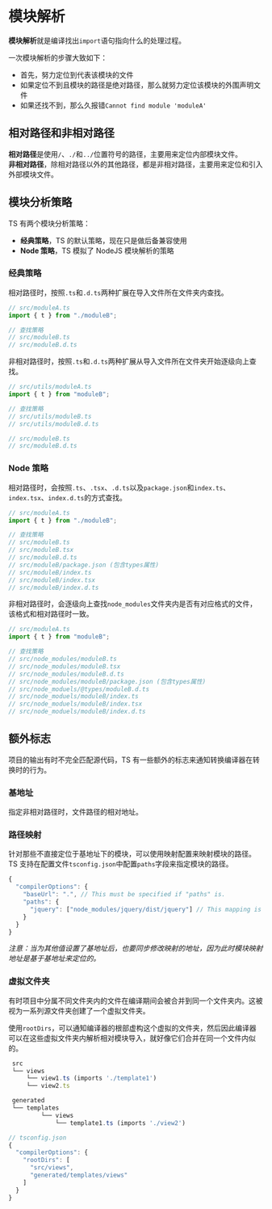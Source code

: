 # 模块解析

**模块解析**就是编译找出`import`语句指向什么的处理过程。

一次模块解析的步骤大致如下：

- 首先，努力定位到代表该模块的文件
- 如果定位不到且模块的路径是绝对路径，那么就努力定位该模块的外围声明文件
- 如果还找不到，那么久报错`Cannot find module 'moduleA'`

## 相对路径和非相对路径

**相对路径**是使用`/`、`./`和`../`位置符号的路径，主要用来定位内部模块文件。  
**非相对路径**，除相对路径以外的其他路径，都是非相对路径，主要用来定位和引入外部模块文件。

## 模块分析策略

TS 有两个模块分析策略：

- **经典策略**，TS 的默认策略，现在只是做后备兼容使用
- **Node 策略**，TS 模拟了 NodeJS 模块解析的策略

### 经典策略

相对路径时，按照`.ts`和`.d.ts`两种扩展在导入文件所在文件夹内查找。

```ts
// src/moduleA.ts
import { t } from "./moduleB";

// 查找策略
// src/moduleB.ts
// src/moduleB.d.ts
```

非相对路径时，按照`.ts`和`.d.ts`两种扩展从导入文件所在文件夹开始逐级向上查找。

```ts
// src/utils/moduleA.ts
import { t } from "moduleB";

// 查找策略
// src/utils/moduleB.ts
// src/utils/moduleB.d.ts

// src/moduleB.ts
// src/moduleB.d.ts
```

### Node 策略

相对路径时，会按照`.ts`、`.tsx`、`.d.ts`以及`package.json`和`index.ts`、`index.tsx`、`index.d.ts`的方式查找。

```ts
// src/moduleA.ts
import { t } from "./moduleB";

// 查找策略
// src/moduleB.ts
// src/moduleB.tsx
// src/moduleB.d.ts
// src/moduleB/package.json (包含types属性)
// src/moduleB/index.ts
// src/moduleB/index.tsx
// src/moduleB/index.d.ts
```

非相对路径时，会逐级向上查找`node_modules`文件夹内是否有对应格式的文件，该格式和相对路径时一致。

```ts
// src/moduleA.ts
import { t } from "moduleB";

// 查找策略
// src/node_modules/moduleB.ts
// src/node_modules/moduleB.tsx
// src/node_modules/moduleB.d.ts
// src/node_modules/moduleB/package.json (包含types属性)
// src/node_moduels/@types/moduleB.d.ts
// src/node_moduels/moduleB/index.ts
// src/node_moduels/moduleB/index.tsx
// src/node_moduels/moduleB/index.d.ts
```

## 额外标志

项目的输出有时不完全匹配源代码，TS 有一些额外的标志来通知转换编译器在转换时的行为。

### 基地址

指定非相对路径时，文件路径的相对地址。

### 路径映射

针对那些不直接定位于基地址下的模块，可以使用映射配置来映射模块的路径。TS 支持在配置文件`tsconfig.json`中配置`paths`字段来指定模块的路径。

```ts
{
  "compilerOptions": {
    "baseUrl": ".", // This must be specified if "paths" is.
    "paths": {
      "jquery": ["node_modules/jquery/dist/jquery"] // This mapping is relative to "baseUrl"
    }
  }
}
```

_注意：当为其他值设置了基地址后，也要同步修改映射的地址，因为此时模块映射地址是基于基地址来定位的。_

### 虚拟文件夹

有时项目中分属不同文件夹内的文件在编译期间会被合并到同一个文件夹内。这被视为一系列源文件夹创建了一个虚拟文件夹。

使用`rootDirs`，可以通知编译器的根部虚构这个虚拟的文件夹，然后因此编译器可以在这些虚拟文件夹内解析相对模块导入，就好像它们合并在同一个文件内似的。

```ts
 src
 └── views
     └── view1.ts (imports './template1')
     └── view2.ts

 generated
 └── templates
         └── views
             └── template1.ts (imports './view2')

// tsconfig.json
{
  "compilerOptions": {
    "rootDirs": [
      "src/views",
      "generated/templates/views"
    ]
  }
}
```
